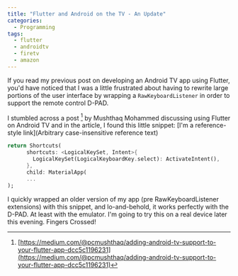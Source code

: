 ```yaml
---
title: "Flutter and Android on the TV - An Update"
categories:
  - Programming
tags:
  - flutter
  - androidtv
  - firetv
  - amazon
---
```


If you read my previous post on developing an Android TV app using Flutter, you'd have noticed that I was a little frustrated
about having to rewrite large portions of the user interface by wrapping a `RawKeyboardListener` in order to support the remote control
D-PAD. 

I stumbled across a post [^1] by Mushthaq Mohammed discussing using Flutter on Android TV and in the article, I found this little 
snippet:
[I'm a reference-style link](Arbitrary case-insensitive reference text)


```dart
return Shortcuts(
      shortcuts: <LogicalKeySet, Intent>{
        LogicalKeySet(LogicalKeyboardKey.select): ActivateIntent(),
      },
      child: MaterialApp(
      ...
);
```

I quickly wrapped an older version of my app (pre RawKeyboardListener extensions) with this snippet, and lo-and-behold, it works 
perfectly with the D-PAD.  At least with the emulator.  I'm going to try this on a real device later this evening.  Fingers Crossed!

[^1]: [https://medium.com/@pcmushthaq/adding-android-tv-support-to-your-flutter-app-dcc5c1196231](https://medium.com/@pcmushthaq/adding-android-tv-support-to-your-flutter-app-dcc5c1196231)